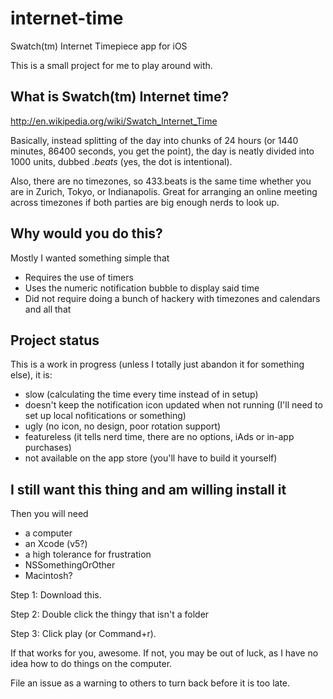 internet-time
=============

Swatch(tm) Internet Timepiece app for iOS

This is a small project for me to play around with.

## What is Swatch(tm) Internet time?

http://en.wikipedia.org/wiki/Swatch_Internet_Time

Basically, instead splitting of the day into chunks of 24 hours
(or 1440 minutes, 86400 seconds, you get the point), the day is neatly divided
into 1000 units, dubbed *.beats* (yes, the dot is intentional).

Also, there are no timezones, so 433.beats is the same time whether you are in
Zurich, Tokyo, or Indianapolis. Great for arranging an online meeting across timezones
if both parties are big enough nerds to look up.


## Why would you do this?

Mostly I wanted something simple that

* Requires the use of timers
* Uses the numeric notification bubble to display said time
* Did not require doing a bunch of hackery with timezones and calendars and all that

## Project status

This is a work in progress (unless I totally just abandon it for something else), it is:

* slow (calculating the time every time instead of in setup)
* doesn't keep the notification icon updated when not running (I'll need to set up local nofitications or something)
* ugly (no icon, no design, poor rotation support)
* featureless (it tells nerd time, there are no options, iAds or in-app purchases)
* not available on the app store (you'll have to build it yourself)

## I still want this thing and am willing install it

Then you will need

* a computer
* an Xcode (v5?)
* a high tolerance for frustration
* NSSomethingOrOther
* Macintosh?

Step 1: Download this.

Step 2: Double click the thingy that isn't a folder

Step 3: Click play (or Command+r).

If that works for you, awesome. If not, you may be out of luck, as I have no idea how to do things on the computer.

File an issue as a warning to others to turn back before it is too late.


